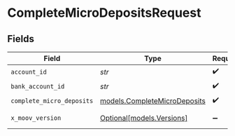 # CompleteMicroDepositsRequest


## Fields

| Field                                                              | Type                                                               | Required                                                           | Description                                                        |
| ------------------------------------------------------------------ | ------------------------------------------------------------------ | ------------------------------------------------------------------ | ------------------------------------------------------------------ |
| `account_id`                                                       | *str*                                                              | :heavy_check_mark:                                                 | N/A                                                                |
| `bank_account_id`                                                  | *str*                                                              | :heavy_check_mark:                                                 | N/A                                                                |
| `complete_micro_deposits`                                          | [models.CompleteMicroDeposits](../models/completemicrodeposits.md) | :heavy_check_mark:                                                 | N/A                                                                |
| `x_moov_version`                                                   | [Optional[models.Versions]](../models/versions.md)                 | :heavy_minus_sign:                                                 | Specify an API version.                                            |